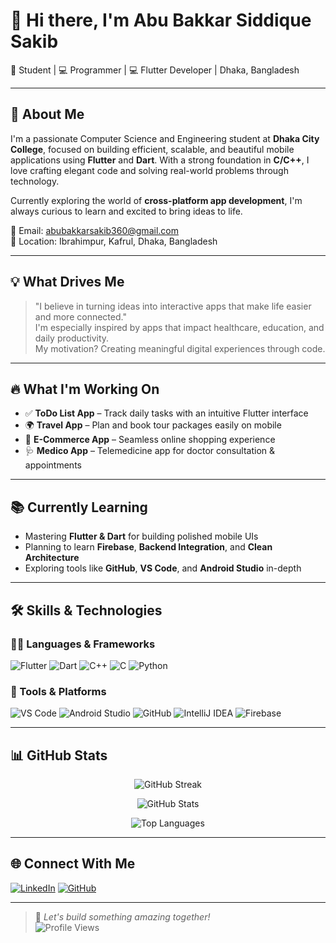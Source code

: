 # 👋 Hi there, I'm Abu Bakkar Siddique Sakib  
🎯 Student | 💻 Programmer | 💻 Flutter Developer | Dhaka, Bangladesh

---

## 💫 About Me

I'm a passionate Computer Science and Engineering student at **Dhaka City College**, focused on building efficient, scalable, and beautiful mobile applications using **Flutter** and **Dart**. With a strong foundation in **C/C++**, I love crafting elegant code and solving real-world problems through technology.

Currently exploring the world of **cross-platform app development**, I'm always curious to learn and excited to bring ideas to life.

📧 Email: abubakkarsakib360@gmail.com  
📍 Location: Ibrahimpur, Kafrul, Dhaka, Bangladesh

---

## 💡 What Drives Me

> "I believe in turning ideas into interactive apps that make life easier and more connected."  
> I'm especially inspired by apps that impact healthcare, education, and daily productivity.  
> My motivation? Creating meaningful digital experiences through code.

---

## 🔥 What I'm Working On

- ✅ **ToDo List App** – Track daily tasks with an intuitive Flutter interface  
- 🌍 **Travel App** – Plan and book tour packages easily on mobile  
- 🛒 **E-Commerce App** – Seamless online shopping experience  
- 🩺 **Medico App** – Telemedicine app for doctor consultation & appointments  

---

## 📚 Currently Learning

- Mastering **Flutter & Dart** for building polished mobile UIs  
- Planning to learn **Firebase**, **Backend Integration**, and **Clean Architecture**  
- Exploring tools like **GitHub**, **VS Code**, and **Android Studio** in-depth  

---

## 🛠️ Skills & Technologies

### 🧑‍💻 Languages & Frameworks

![Flutter](https://img.shields.io/badge/Flutter-02569B?style=for-the-badge&logo=flutter&logoColor=white)
![Dart](https://img.shields.io/badge/Dart-0175C2?style=for-the-badge&logo=dart&logoColor=white)
![C++](https://img.shields.io/badge/C++-00599C?style=for-the-badge&logo=c%2B%2B&logoColor=white)
![C](https://img.shields.io/badge/C-00599C?style=for-the-badge&logo=c&logoColor=white)
![Python](https://img.shields.io/badge/Python-3776AB?style=for-the-badge&logo=python&logoColor=white)

### 🔧 Tools & Platforms

![VS Code](https://img.shields.io/badge/VSCode-007ACC?style=for-the-badge&logo=visual-studio-code&logoColor=white)
![Android Studio](https://img.shields.io/badge/Android%20Studio-3DDC84?style=for-the-badge&logo=android-studio&logoColor=white)
![GitHub](https://img.shields.io/badge/GitHub-181717?style=for-the-badge&logo=github&logoColor=white)
![IntelliJ IDEA](https://img.shields.io/badge/IntelliJ%20IDEA-000000?style=for-the-badge&logo=intellij-idea&logoColor=white)
![Firebase](https://img.shields.io/badge/Firebase-ffca28?style=for-the-badge&logo=firebase&logoColor=black)

---

## 📊 GitHub Stats

<p align="center">
  <img src="https://github-readme-streak-stats.herokuapp.com?user=Sakib360a&theme=tokyonight&hide_border=true" alt="GitHub Streak" />
</p>

<p align="center">
  <img src="https://github-readme-stats.vercel.app/api?username=Sakib360a&show_icons=true&theme=tokyonight&hide_border=true" alt="GitHub Stats" />
</p>

<p align="center">
  <img src="https://github-readme-stats.vercel.app/api/top-langs/?username=Sakib360a&layout=compact&theme=tokyonight&hide_border=true" alt="Top Languages" />
</p>

---

## 🌐 Connect With Me

[![LinkedIn](https://img.shields.io/badge/LinkedIn-blue?style=for-the-badge&logo=linkedin)](https://www.linkedin.com/in/abu-bakkar-siddique-sakib-374a38251/)
[![GitHub](https://img.shields.io/badge/GitHub-black?style=for-the-badge&logo=github)](https://github.com/Sakib360a)

---

> 💬 *Let's build something amazing together!*  
> ![Profile Views](https://komarev.com/ghpvc/?username=Sakib360a&color=blue&style=flat-square)
